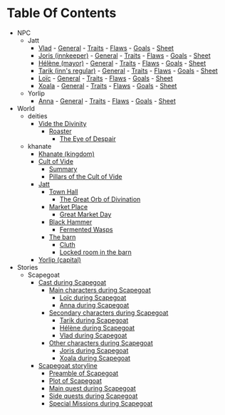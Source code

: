# Table Of Contents

- NPC
    - Jatt
        - [Vlad](<NPC/Jatt/vlad.md#vlad>)
                - [General](<NPC/Jatt/vlad.md#general>)
                - [Traits](<NPC/Jatt/vlad.md#traits>)
                - [Flaws](<NPC/Jatt/vlad.md#flaws>)
                - [Goals](<NPC/Jatt/vlad.md#goals>)
                - [Sheet](<NPC/Jatt/vlad.pdf>)
        - [Joris (innkeeper)](<NPC/Jatt/joris.md#joris-innkeeper>)
                - [General](<NPC/Jatt/joris.md#general>)
                - [Traits](<NPC/Jatt/joris.md#traits>)
                - [Flaws](<NPC/Jatt/joris.md#flaws>)
                - [Goals](<NPC/Jatt/joris.md#goals>)
                - [Sheet](<NPC/Jatt/joris.pdf>)
        - [Hélène (mayor)](<NPC/Jatt/hélène.md#hélène-mayor>)
                - [General](<NPC/Jatt/hélène.md#general>)
                - [Traits](<NPC/Jatt/hélène.md#traits>)
                - [Flaws](<NPC/Jatt/hélène.md#flaws>)
                - [Goals](<NPC/Jatt/hélène.md#goals>)
                - [Sheet](<NPC/Jatt/hélène.pdf>)
        - [Tarik (inn's regular)](<NPC/Jatt/tarik.md#tarik-inns-regular>)
                - [General](<NPC/Jatt/tarik.md#general>)
                - [Traits](<NPC/Jatt/tarik.md#traits>)
                - [Flaws](<NPC/Jatt/tarik.md#flaws>)
                - [Goals](<NPC/Jatt/tarik.md#goals>)
                - [Sheet](<NPC/Jatt/tarik.pdf>)
        - [Loïc](<NPC/Jatt/loïc.md#loïc>)
                - [General](<NPC/Jatt/loïc.md#general>)
                - [Traits](<NPC/Jatt/loïc.md#traits>)
                - [Flaws](<NPC/Jatt/loïc.md#flaws>)
                - [Goals](<NPC/Jatt/loïc.md#goals>)
                - [Sheet](<NPC/Jatt/loïc.pdf>)
        - [Xoala](<NPC/Jatt/xoala.md#xoala>)
                - [General](<NPC/Jatt/xoala.md#general>)
                - [Traits](<NPC/Jatt/xoala.md#traits>)
                - [Flaws](<NPC/Jatt/xoala.md#flaws>)
                - [Goals](<NPC/Jatt/xoala.md#goals>)
                - [Sheet](<NPC/Jatt/xoala.pdf>)
    - Yorlip
        - [Anna](<NPC/Yorlip/anna.md#anna>)
                - [General](<NPC/Yorlip/anna.md#general>)
                - [Traits](<NPC/Yorlip/anna.md#traits>)
                - [Flaws](<NPC/Yorlip/anna.md#flaws>)
                - [Goals](<NPC/Yorlip/anna.md#goals>)
                - [Sheet](<NPC/Yorlip/anna.pdf>)
- World
    - deities
        - [Vide the Divinity](<World/deities/Vide.md#vide-the-divinity>)
            - [Roaster](<World/deities/Vide.md#roaster>)
                - [The Eye of Despair](<World/deities/Vide.md#the-eye-of-despair>)
    - khanate
        - [Khanate (kingdom)](<World/khanate/Khanate.md#khanate-kingdom>)
        - [Cult of Vide](<World/khanate/Cult of Vide.md#cult-of-vide>)
            - [Summary](<World/khanate/Cult of Vide.md#summary>)
            - [Pillars of the Cult of Vide](<World/khanate/Cult of Vide.md#pillars-of-the-cult-of-vide>)
        - [Jatt](<World/khanate/Jatt.md#jatt>)
            - [Town Hall](<World/khanate/Jatt.md#town-hall>)
                - [The Great Orb of Divination](<World/khanate/Jatt.md#the-great-orb-of-divination>)
            - [Market Place](<World/khanate/Jatt.md#market-place>)
                - [Great Market Day](<World/khanate/Jatt.md#great-market-day>)
            - [Black Hammer](<World/khanate/Jatt.md#black-hammer>)
                - [Fermented Wasps](<World/khanate/Jatt.md#fermented-wasps>)
            - [The barn](<World/khanate/Jatt.md#the-barn>)
                - [Cluth](<World/khanate/Jatt.md#cluth>)
                - [Locked room in the barn](<World/khanate/Jatt.md#locked-room-in-the-barn>)
        - [Yorlip (capital)](<World/khanate/Yorlip.md#yorlip-capital>)
- Stories
    - Scapegoat
        - [Cast during Scapegoat](<Stories/Scapegoat/Cast.md#cast-during-scapegoat>)
            - [Main characters during Scapegoat](<Stories/Scapegoat/Cast.md#main-characters-during-scapegoat>)
                - [Loïc during Scapegoat](<Stories/Scapegoat/Cast.md#loïc-during-scapegoat>)
                - [Anna during Scapegoat](<Stories/Scapegoat/Cast.md#anna-during-scapegoat>)
            - [Secondary characters during Scapegoat](<Stories/Scapegoat/Cast.md#secondary-characters-during-scapegoat>)
                - [Tarik during Scapegoat](<Stories/Scapegoat/Cast.md#tarik-during-scapegoat>)
                - [Hélène during Scapegoat](<Stories/Scapegoat/Cast.md#hélène-during-scapegoat>)
                - [Vlad during Scapegoat](<Stories/Scapegoat/Cast.md#vlad-during-scapegoat>)
            - [Other characters during Scapegoat](<Stories/Scapegoat/Cast.md#other-characters-during-scapegoat>)
                - [Joris during Scapegoat](<Stories/Scapegoat/Cast.md#joris-during-scapegoat>)
                - [Xoala during Scapegoat](<Stories/Scapegoat/Cast.md#xoala-during-scapegoat>)
        - [Scapegoat storyline](<Stories/Scapegoat/Plot.md#scapegoat-storyline>)
            - [Preamble of Scapegoat](<Stories/Scapegoat/Plot.md#preamble-of-scapegoat>)
            - [Plot of Scapegoat](<Stories/Scapegoat/Plot.md#plot-of-scapegoat>)
            - [Main quest during Scapegoat](<Stories/Scapegoat/Plot.md#main-quest-during-scapegoat>)
            - [Side quests during Scapegoat](<Stories/Scapegoat/Plot.md#side-quests-during-scapegoat>)
            - [Special Missions during Scapegoat](<Stories/Scapegoat/Plot.md#special-missions-during-scapegoat>)